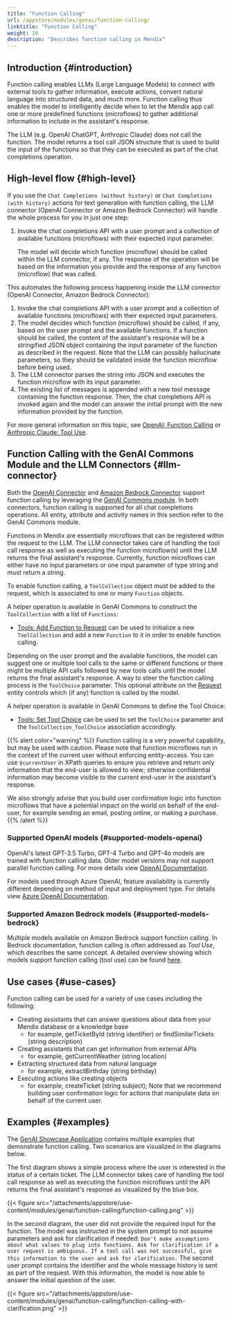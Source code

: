 ```yaml
---
title: "Function Calling"
url: /appstore/modules/genai/function-calling/
linktitle: "Function Calling"
weight: 20
description: "Describes function calling in Mendix"
---
```


## Introduction {#introduction}

Function calling enables LLMs (Large Language Models) to connect with external tools to gather information, execute actions, convert natural language into structured data, and much more. Function calling thus enables the model to intelligently decide when to let the Mendix app call one or more predefined functions (microflows) to gather additional information to include in the assistant's response.

The LLM (e.g. OpenAI ChatGPT, Anthropic Claude) does not call the function. The model returns a tool call JSON structure that is used to build the input of the functions so that they can be executed as part of the chat completions operation.

## High-level flow {#high-level}

If you use the `Chat Completions (without history)` or `Chat Completions (with history)` actions for text generation with function calling, the LLM connector (OpenAI Connector or Amazon Bedrock Connector) will handle the whole process for you in just one step:

1. Invoke the chat completions API with a user prompt and a collection of available functions (microflows) with their expected input parameter.

    The model will decide which function (microflow) should be called within the LLM connector, if any. The response of the operation will be based on the information you provide and the response of any function (microflow) that was called.

This automates the following process happening inside the LLM connector (OpenAI Connector, Amazon Bedrock Connector):

1. Invoke the chat completions API with a user prompt and a collection of available functions (microflows) with their expected input parameters.
2. The model decides which function (microflow) should be called, if any, based on the user prompt and the available functions. If a function should be called, the content of the assistant's response will be a stringified JSON object containing the input parameter of the function as described in the request.  Note that the LLM can possibly hallucinate parameters, so they should be validated inside the function microflow before being used.
3. The LLM connector parses the string into JSON and executes the function microflow with its input parameter. 
4. The existing list of messages is appended with a new tool message containing the function response. Then, the chat completions API is invoked again and the model can answer the initial prompt with the new information provided by the function.

For more general information on this topic, see [OpenAI: Function Calling](https://platform.openai.com/docs/guides/function-calling) or [Anthropic Claude: Tool Use](https://docs.anthropic.com/en/docs/tool-use).

## Function Calling with the GenAI Commons Module and the LLM Connectors {#llm-connector}

Both the [OpenAI Connector](/appstore/modules/genai/openai/) and [Amazon Bedrock Connector](/appstore/modules/aws/amazon-bedrock/) support function calling by leveraging the [GenAI Commons module](/appstore/modules/genai/commons/). In both connectors, function calling is supported for all chat completions operations. All entity, attribute and activity names in this section refer to the GenAI Commons module. 

Functions in Mendix are essentially microflows that can be registered within the request to the LLM​. The LLM connector takes care of handling the tool call response as well as executing the function microflow(s) until the LLM returns the final assistant's response. Currently, function microflows can either have no input parameters or one input parameter of type string and must return a string.

To enable function calling, a `ToolCollection` object must be added to the request, which is associated to one or many `Function` objects. 

A helper operation is available in GenAI Commons to construct the `ToolCollection` with a list of `Functions`:

* [Tools: Add Function to Request](/appstore/modules/genai/commons/#add-function-to-request) can be used to initialize a new `ToolCollection` and add a new `Function` to it in order to enable function calling.

Depending on the user prompt and the available functions, the model can suggest one or multiple tool calls to the same or different functions or there might be multiple API calls followed by new tools calls until the model returns the final assistant's response.
A way to steer the function calling process is the `ToolChoice` parameter. This optional attribute on the [Request](/appstore/modules/genai/commons/#request) entity controls which (if any) function is called by the model.

A helper operation is available in GenAI Commons to define the Tool Choice: 

* [Tools: Set Tool Choice](/appstore/modules/genai/commons/#set-toolchoice) can be used to set the `ToolChoice` parameter and the `ToolCollection_ToolChoice` association accordingly.

{{% alert color="warning" %}}
Function calling is a very powerful capability, but may be used with caution. Please note that function microflows run in the context of the current user without enforcing entity-access. You can use `$currentUser` in XPath queries to ensure you retrieve and return only information that the end-user is allowed to view; otherwise confidential information may become visible to the current end-user in the assistant's response.

We also strongly advise that you build user confirmation logic into function microflows that have a potential impact on the world on behalf of the end-user, for example sending an email, posting online, or making a purchase.
{{% /alert %}}

### Supported OpenAI models {#supported-models-openai}

OpenAI's latest GPT-3.5 Turbo, GPT-4 Turbo and GPT-4o models are trained with function calling data. Older model versions may not support parallel function calling. For more details view [OpenAI Documentation](https://platform.openai.com/docs/guides/function-calling/supported-models).

For models used through Azure OpenAI, feature availability is currently different depending on method of input and deployment type. For details view [Azure OpenAI Documentation](https://learn.microsoft.com/en-us/azure/ai-services/openai/concepts/models#differences-between-openai-and-azure-openai-gpt-4-turbo-ga-models).

### Supported Amazon Bedrock models {#supported-models-bedrock}

Multiple models available on Amazon Bedrock support function calling. In Bedrock documentation, function calling is often addressed as *Tool Use*, which describes the same concept.
A detailed overview showing which models support function calling (tool use) can be found [here](https://docs.aws.amazon.com/bedrock/latest/userguide/conversation-inference.html#conversation-inference-supported-models-features).
 

## Use cases {#use-cases}

Function calling can be used for a variety of use cases including the following:

* Creating assistants that can answer questions about data from your Mendix database or a knowledge base
    * for example, getTicketById (string identifier) or findSimilarTickets (string description)
* Creating assistants that can get information from external APIs
    * for example, getCurrentWeather (string location)
* Extracting structured data from natural language
    * for example, extractBirthday (string birthday)
* Executing actions like creating objects
    * for example, createTicket (string subject); Note that we recommend building user confirmation logic for actions that manipulate data on behalf of the current user.

## Examples {#examples}

The [GenAI Showcase Application](https://marketplace.mendix.com/link/component/220475) contains multiple examples that demonstrate function calling. Two scenarios are visualized in the diagrams below.

The first diagram shows a simple process where the user is interested in the status of a certain ticket. The LLM connector takes care of handling the tool call response as well as executing the function microflows until the API returns the final assistant's response as visualized by the blue box.

{{< figure src="/attachments/appstore/use-content/modules/genai/function-calling/function-calling.png" >}}

In the second diagram, the user did not provide the required input for the function. The model was instructed in the system prompt to not assume parameters and ask for clarification if needed: `Don't make assumptions about what values to plug into functions. Ask for clarification if a user request is ambiguous. If a tool call was not successful, give this information to the user and ask for clarification.`
The second user prompt contains the identifier and the whole message history is sent as part of the request. With this information, the model is now able to answer the initial question of the user.

{{< figure src="/attachments/appstore/use-content/modules/genai/function-calling/function-calling-with-clarification.png" >}}
